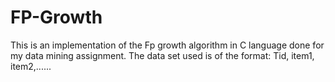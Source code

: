 # FP-Growth
This is an implementation of the Fp growth algorithm in C language done for my data mining assignment.
The data set used is of the format: Tid, item1, item2,......
